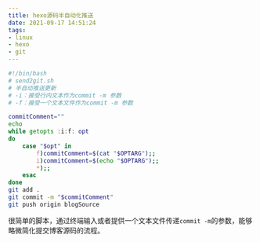 ```yaml
---
title: hexo源码半自动化推送
date: 2021-09-17 14:51:24
tags:
- linux
- hexo
- git
---
```

```bash 
#!/bin/bash
# send2git.sh
# 半自动推送更新
# -i：接受行内文本作为commit -m 参数
# -f：接受一个文本文件作为commit -m 参数

commitComment=""
echo
while getopts :i:f: opt
do
	case "$opt" in
		f)commitComment=$(cat "$OPTARG");;
		i)commitComment=$(echo "$OPTARG");;
		*);;
	esac
done
git add .
git commit -m "$commitComment"
git push origin blogSource
```
很简单的脚本，通过终端输入或者提供一个文本文件传递`commit -m`的参数，能够略微简化提交博客源码的流程。